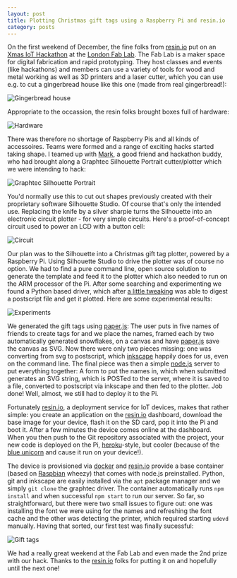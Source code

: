 ```yaml
---
layout: post
title: Plotting Christmas gift tags using a Raspberry Pi and resin.io
category: posts
---
```


On the first weekend of December, the fine folks from [resin.io] put on an
[Xmas IoT Hackathon] at the [London Fab Lab]. The Fab Lab is a maker space for
digital fabrication and rapid prototyping. They host classes and events (like
hackathons) and members can use a variety of tools for wood and metal working
as well as 3D printers and a laser cutter, which you can use e.g. to cut a
gingerbread house like this one (made from real gingerbread!):

![Gingerbread house](https://lh5.googleusercontent.com/-jkHO2VE6F-A/VN9LWuFjZCI/AAAAAAAAzAs/teC6cQLf-4E/w636-h477-no/IMG_20141206_170241.jpg)

Appropriate to the occassion, the resin folks brought boxes full of hardware:

![Hardware](https://lh5.googleusercontent.com/-ftbgn7eVD6w/VN9LWsBisZI/AAAAAAAAzAs/Un0M0opMXso/w636-h477-no/IMG_20141206_114759.jpg)

There was therefore no shortage of Raspberry Pis and all kinds of accessoires.
Teams were formed and a range of exciting hacks started taking shape. I teamed
up with [Mark], a good friend and hackathon buddy, who had brought along a
Graphtec Silhouette Portrait cutter/plotter which we were intending to hack:

![Graphtec Silhouette Portrait](https://lh5.googleusercontent.com/-T2KvqyUBock/VN9LWo6hOmI/AAAAAAAAzAs/Qpz08KntBcQ/w636-h477-no/IMG_20141206_130622.jpg)

You'd normally use this to cut out shapes previously created with their
proprietary software Silhouette Studio. Of course that's only the intended
use. Replacing the knife by a silver sharpie turns the Silhouette into an
electronic circuit plotter - for very simple circuits. Here's a
proof-of-concept circuit used to power an LCD with a button cell:

![Circuit](https://lh3.googleusercontent.com/-6e_iEbRmYyM/VN9LWkiLmKI/AAAAAAAAzAs/MHIT7syrkM4/w636-h848-no/IMG_20141206_133959.jpg)

Our plan was to the Silhouette into a Christmas gift tag plotter, powered by a
Raspberry Pi. Using Silhouette Studio to drive the plotter was of course no
option. We had to find a pure command line, open source solution to generate
the template and feed it to the plotter which also needed to run on the ARM
processor of the Pi. After some searching and experimenting we found a Python
based driver, which after [a little tweaking] was able to digest a postscript
file and get it plotted. Here are some experimental results:

![Experiments](https://lh3.googleusercontent.com/-OJp-PtnPV_Y/VN9LWhxeCkI/AAAAAAAAzAs/o-yyfmbTGVM/w636-h477-no/IMG_20141206_200249.jpg)

We generated the gift tags using [paper.js]: The user puts in five names of
friends to create tags for and we place the names, framed each by two
automatically generated snowflakes, on a canvas and have [paper.js] save the
canvas as SVG. Now there were only two pieces missing: one was converting from
svg to postscript, which [inkscape] happily does for us, even on the command
line. The final piece was then a simple [node.js] server to put everything
together: A form to put the names in, which when submitted generates an SVG
string, which is POSTed to the server, where it is saved to a file, converted
to postscript via inkscape and then fed to the plotter. Job done! Well,
almost, we still had to deploy it to the Pi.

Fortunately [resin.io], a deployment service for IoT devices, makes that
rather simple: you create an application on the [resin.io] dashboard, download
the base image for your device, flash it on the SD card, pop it into the Pi
and boot it. After a few minutes the device comes online at the dashboard.
When you then push to the Git repository associated with the project, your new
code is deployed on the Pi, [heroku]-style, but cooler (because of the [blue
unicorn] and cause it run on your device!).

The device is provisioned via [docker] and [resin.io] provide a base container
(based on [Raspbian] wheezy) that comes with node.js preinstalled. Python, git
and inkscape are easily installed via the `apt` package manager and we simply
`git clone` the graphtec driver. The container automatically runs `npm
install` and when successful `npm start` to run our server. So far, so
straightforward, but there were two small issues to figure out: one was
installing the font we were using for the names and refreshing the font cache
and the other was detecting the printer, which required starting `udevd`
manually.  Having that sorted, our first test was finally sucessful:

![Gift tags](https://lh3.googleusercontent.com/-evUBXakjqkA/VJIf2-ifOUI/AAAAAAAAvqE/js-4JPhAVOU/w636-h848-no/IMG_20141218_002904.jpg)

We had a really great weekend at the Fab Lab and even made the 2nd prize with
our hack. Thanks to the [resin.io] folks for putting it on and hopefully until
the next one!

[resin.io]: http://resin.io
[Xmas IoT Hackathon]: http://fablablondon.org/events/xmas-iot-hackathon-with-resin-io/
[London Fab Lab]: http://fablablondon.org
[Mark]: https://twitter.com/M6_D6
[a little tweaking]: https://github.com/kynan/graphtecprint
[paper.js]: http://paperjs.org
[inkscape]: http://inkscape.org
[node.js]: http://nodejs.org
[heroku]: http://heroku.com
[blue unicorn]: http://docs.resin.io/img/screenshots/git_pushed.png
[docker]: http://docker.com
[Raspbian]: http://raspbian.org
